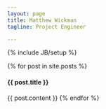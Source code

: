 ```yaml
---
layout: page
title: Matthew Wickman
tagline: Project Engineer

---
```

{% include JB/setup %}


{% for post in site.posts %}
  <h4>{{ post.title }}</h4>
  {{ post.content }}
{% endfor %}
